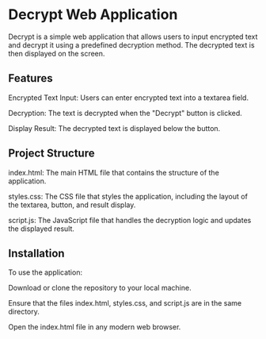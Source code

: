 # Decrypt Web Application
Decrypt is a simple web application that allows users to input encrypted text and decrypt it using a predefined decryption method. The decrypted text is then displayed on the screen.

## Features
Encrypted Text Input: Users can enter encrypted text into a textarea field.

Decryption: The text is decrypted when the "Decrypt" button is clicked.

Display Result: The decrypted text is displayed below the button.

## Project Structure
index.html: The main HTML file that contains the structure of the application.

styles.css: The CSS file that styles the application, including the layout of the textarea, button, and result display.

script.js: The JavaScript file that handles the decryption logic and updates the displayed result.

## Installation
To use the application:

Download or clone the repository to your local machine.

Ensure that the files index.html, styles.css, and script.js are in the same directory.

Open the index.html file in any modern web browser.

